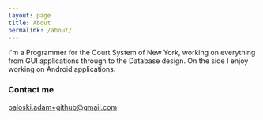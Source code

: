 ```yaml
---
layout: page
title: About
permalink: /about/
---
```


I'm a Programmer for the Court System of New York, working on everything from GUI applications through to the Database design. On the side I enjoy working on Android applications. 

### Contact me

[paloski.adam+github@gmail.com](mailto:paloski.adam+github@gmail.com)
